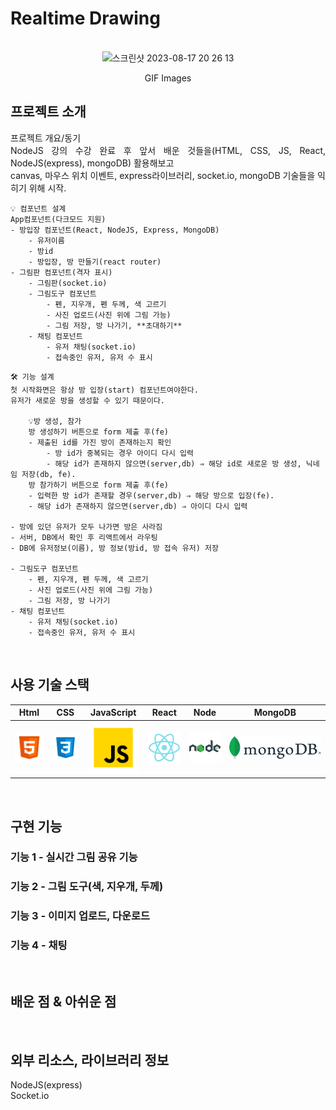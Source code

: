# Realtime Drawing

<p align="center">
  <br>
    <img width="759" alt="스크린샷 2023-08-17 20 26 13" src="https://github.com/PerSeMaverick/realtimeDrawing/assets/104728148/cf8f0452-040d-4939-b38b-d22e5bdc3afb">  <br>
</p>

<p align="center">
  GIF Images
</p>

## 프로젝트 소개

<p align="justify">
프로젝트 개요/동기<br>
NodeJS 강의 수강 완료 후 앞서 배운 것들을(HTML, CSS, JS, React, NodeJS(express), mongoDB) 활용해보고<br>
canvas, 마우스 위치 이벤트, express라이브러리, socket.io, mongoDB 기술들을 익히기 위해 시작.
  
~~~
💡 컴포넌트 설계
App컴포넌트(다크모드 지원)
- 방입장 컴포넌트(React, NodeJS, Express, MongoDB)
    - 유저이름
    - 방id
    - 방입장, 방 만들기(react router)
- 그림판 컴포넌트(격자 표시)
    - 그림판(socket.io)
    - 그림도구 컴포넌트
        - 펜, 지우개, 펜 두께, 색 고르기
        - 사진 업로드(사진 위에 그림 가능)
        - 그림 저장, 방 나가기, **초대하기**
    - 채팅 컴포넌트
        - 유저 채팅(socket.io)
        - 접속중인 유저, 유저 수 표시
~~~
~~~
🛠 기능 설계
첫 시작화면은 항상 방 입장(start) 컴포넌트여야한다. 
유저가 새로운 방을 생성할 수 있기 때문이다.

    💡방 생성, 참가
    방 생성하기 버튼으로 form 제출 후(fe)
    - 제출된 id를 가진 방이 존재하는지 확인
        - 방 id가 중복되는 경우 아이디 다시 입력
        - 해당 id가 존재하지 않으면(server,db) ⇒ 해당 id로 새로운 방 생성, 닉네임 저장(db, fe).
    방 참가하기 버튼으로 form 제출 후(fe)
    - 입력한 방 id가 존재할 경우(server,db) ⇒ 해당 방으로 입장(fe).
    - 해당 id가 존재하지 않으면(server,db) ⇒ 아이디 다시 입력

- 방에 있던 유저가 모두 나가면 방은 사라짐
- 서버, DB에서 확인 후 리액트에서 라우팅
- DB에 유저정보(이름), 방 정보(방id, 방 접속 유저) 저장

- 그림도구 컴포넌트
    - 펜, 지우개, 펜 두께, 색 고르기
    - 사진 업로드(사진 위에 그림 가능)
    - 그림 저장, 방 나가기
- 채팅 컴포넌트
    - 유저 채팅(socket.io)
    - 접속중인 유저, 유저 수 표시
~~~
</p>

<br>

## 사용 기술 스택

|   Html  |  CSS   | JavaScript |   React   |   Node  |    MongoDB   |
| :-----: | :----: | :--------: |  :------: | :-----: |    :-----:   |
| ![html] | ![css] |   ![js]    |  ![react] | ![node] |  ![mongodb]  |

<br>

## 구현 기능

### 기능 1 - 실시간 그림 공유 기능

### 기능 2 - 그림 도구(색, 지우개, 두께)

### 기능 3 - 이미지 업로드, 다운로드

### 기능 4 - 채팅

<br>

## 배운 점 & 아쉬운 점

<p align="justify">

</p>

<br>

## 외부 리소스, 라이브러리 정보
NodeJS(express)<br>
Socket.io<br>

<!-- ## 라이센스

MIT &copy; [NoHack](mailto:lbjp114@gmail.com)
-->

<!-- Stack Icon Refernces -->

[html]: /icon/html.svg
[css]: /icon/css.svg
[js]: /icon/javascript.svg
[react]: /icon/react.svg
[node]: /icon/node.svg
[mongodb]: /icon/mongodb.svg
